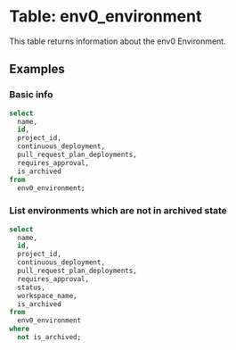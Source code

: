 # Table: env0_environment

This table returns information about the env0 Environment.

## Examples

### Basic info

```sql
select
  name,
  id,
  project_id,
  continuous_deployment,
  pull_request_plan_deployments,
  requires_approval,
  is_archived
from
  env0_environment;
```

### List environments which are not in archived state

```sql
select
  name,
  id,
  project_id,
  continuous_deployment,
  pull_request_plan_deployments,
  requires_approval,
  status,
  workspace_name,
  is_archived
from
  env0_environment
where
  not is_archived;
```